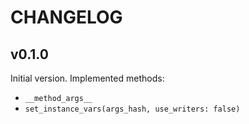 # CHANGELOG

## v0.1.0

Initial version. Implemented methods:
- `__method_args__`
- `set_instance_vars(args_hash, use_writers: false)`
